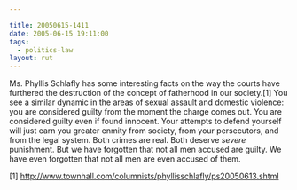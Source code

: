 ```yaml
---

title: 20050615-1411
date: 2005-06-15 19:11:00
tags:
  - politics-law
layout: rut
---
```


<p>Ms. Phyllis Schlafly has some interesting facts on the way the
courts have furthered the destruction of the concept of fatherhood
in our society.[1] You see a similar dynamic in the areas of
sexual assault and domestic violence: you are considered guilty
from the moment the charge comes out.  You are considered guilty
even if found innocent.  Your attempts to defend yourself will
just earn you greater enmity from society, from your persecutors,
and from the legal system.  Both crimes are real.  Both deserve
<em>severe</em> punishment.  But we have forgotten that not all
men accused are guilty.  We have even forgotten that not all men
are even accused of them.</p>

[1]
http://www.townhall.com/columnists/phyllisschlafly/ps20050613.shtml

